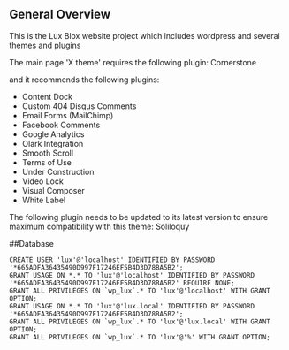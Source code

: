 ## General Overview

This is the Lux Blox website project which includes wordpress and 
several themes and plugins

The main page 'X theme' requires the following plugin: Cornerstone

and it recommends the following plugins: 
  * Content Dock
  * Custom 404 Disqus Comments
  * Email Forms (MailChimp)
  * Facebook Comments
  * Google Analytics
  * Olark Integration
  * Smooth Scroll
  * Terms of Use
  * Under Construction
  * Video Lock
  * Visual Composer
  * White Label
  
The following plugin needs to be updated to its latest version to ensure maximum 
compatibility with this theme: Soliloquy

##Database

```
CREATE USER 'lux'@'localhost' IDENTIFIED BY PASSWORD '*665ADFA36435490D997F17246EF5B4D3D78BA5B2'; 
GRANT USAGE ON *.* TO 'lux'@'localhost' IDENTIFIED BY PASSWORD '*665ADFA36435490D997F17246EF5B4D3D78BA5B2' REQUIRE NONE; 
GRANT ALL PRIVILEGES ON `wp_lux`.* TO 'lux'@'localhost' WITH GRANT OPTION;
GRANT USAGE ON *.* TO 'lux'@'lux.local' IDENTIFIED BY PASSWORD '*665ADFA36435490D997F17246EF5B4D3D78BA5B2';
GRANT ALL PRIVILEGES ON `wp_lux`.* TO 'lux'@'lux.local' WITH GRANT OPTION;
GRANT ALL PRIVILEGES ON `wp_lux`.* TO 'lux'@'%' WITH GRANT OPTION;
```